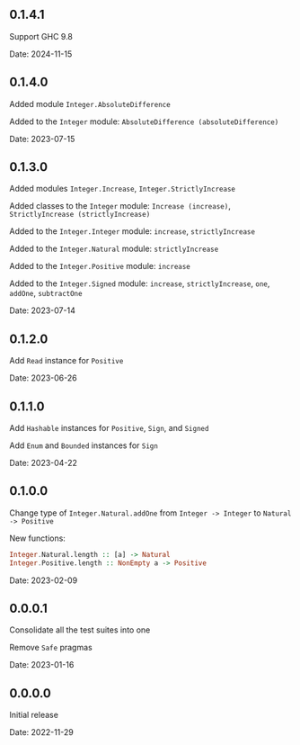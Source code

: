 ## 0.1.4.1

Support GHC 9.8

Date: 2024-11-15

## 0.1.4.0

Added module `Integer.AbsoluteDifference`

Added to the `Integer` module: `AbsoluteDifference (absoluteDifference)`

Date: 2023-07-15

## 0.1.3.0

Added modules `Integer.Increase`, `Integer.StrictlyIncrease`

Added classes to the `Integer` module:
`Increase (increase)`, `StrictlyIncrease (strictlyIncrease)`

Added to the `Integer.Integer` module: `increase`, `strictlyIncrease`

Added to the `Integer.Natural` module: `strictlyIncrease`

Added to the `Integer.Positive` module: `increase`

Added to the `Integer.Signed` module: `increase`, `strictlyIncrease`,
`one`, `addOne`, `subtractOne`

Date: 2023-07-14

## 0.1.2.0

Add `Read` instance for `Positive`

Date: 2023-06-26

## 0.1.1.0

Add `Hashable` instances for `Positive`, `Sign`, and `Signed`

Add `Enum` and `Bounded` instances for `Sign`

Date: 2023-04-22

## 0.1.0.0

Change type of `Integer.Natural.addOne` from
`Integer -> Integer` to `Natural -> Positive`

New functions:

```haskell
Integer.Natural.length :: [a] -> Natural
Integer.Positive.length :: NonEmpty a -> Positive
```

Date: 2023-02-09

## 0.0.0.1

Consolidate all the test suites into one

Remove `Safe` pragmas

Date: 2023-01-16

## 0.0.0.0

Initial release

Date: 2022-11-29
